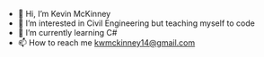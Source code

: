 - 👋 Hi, I’m Kevin McKinney
- 👀 I’m interested in Civil Engineering but teaching myself to code
- 🌱 I’m currently learning C#
- 📫 How to reach me kwmckinney14@gmail.com

<!---
NaCl0421/NaCl0421 is a ✨ special ✨ repository because its `README.md` (this file) appears on your GitHub profile.
You can click the Preview link to take a look at your changes.
--->
